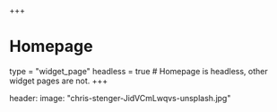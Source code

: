 +++
# Homepage
type = "widget_page"
headless = true  # Homepage is headless, other widget pages are not.
+++

header:
  image: "chris-stenger-JidVCmLwqvs-unsplash.jpg"
  
